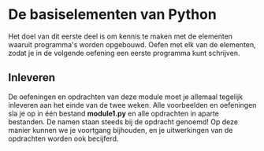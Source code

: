 # De basiselementen van Python

Het doel van dit eerste deel is om kennis te maken met de elementen waaruit programma's worden opgebouwd. Oefen met elk van de elementen, zodat je in de volgende oefening een eerste programma kunt schrijven.

## Inleveren

De oefeningen en opdrachten van deze module moet je allemaal tegelijk inleveren aan het einde van de twee weken. Alle voorbeelden en oefeningen sla je op in één bestand **module1.py** en alle opdrachten in aparte bestanden. De namen staan steeds bij de opdracht genoemd! Op deze manier kunnen we je voortgang bijhouden, en je uitwerkingen van de opdrachten worden ook becijferd.
